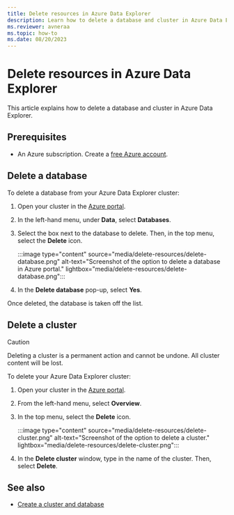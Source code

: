 ```yaml
---
title: Delete resources in Azure Data Explorer
description: Learn how to delete a database and cluster in Azure Data Explorer.
ms.reviewer: avneraa
ms.topic: how-to
ms.date: 08/20/2023
---
```


# Delete resources in Azure Data Explorer

This article explains how to delete a database and cluster in Azure Data Explorer.

## Prerequisites

* An Azure subscription. Create a [free Azure account](https://azure.microsoft.com/free/).

## Delete a database

To delete a database from your Azure Data Explorer cluster:

1. Open your cluster in the [Azure portal](https://portal.azure.com/).

1. In the left-hand menu, under **Data**, select **Databases**.

1. Select the box next to the database to delete. Then, in the top menu, select the **Delete** icon.

    :::image type="content" source="media/delete-resources/delete-database.png" alt-text="Screenshot of the option to delete a database in Azure portal." lightbox="media/delete-resources/delete-database.png":::

1. In the **Delete database** pop-up, select **Yes**.

Once deleted, the database is taken off the list.

## Delete a cluster

> [!CAUTION]
> Deleting a cluster is a permanent action and cannot be undone. All cluster content will be lost.

To delete your Azure Data Explorer cluster:

1. Open your cluster in the [Azure portal](https://portal.azure.com/).

1. From the left-hand menu, select **Overview**.

1. In the top menu, select the **Delete** icon.

    :::image type="content" source="media/delete-resources/delete-cluster.png" alt-text="Screenshot of the option to delete a cluster." lightbox="media/delete-resources/delete-cluster.png":::

1. In the **Delete cluster** window, type in the name of the cluster. Then, select **Delete**.

## See also

* [Create a cluster and database](create-cluster-and-database.md)
